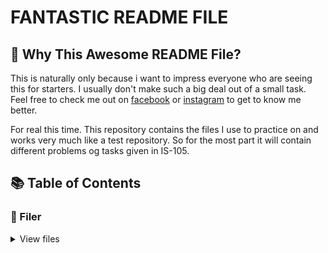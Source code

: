 # FANTASTIC README FILE


## 🤔 Why This Awesome README File?

This is naturally only because i want to impress everyone who are seeing this for starters. I usually don't make such a big deal out of a small task. Feel free to check me out on [facebook](https://www.youtube.com/watch?v=dQw4w9WgXcQ) or [instagram](https://www.youtube.com/watch?v=dQw4w9WgXcQ) to get to know me better.

For real this time. This repository contains the files I use to practice on and works very much like a test
repository. So for the most part it will contain different problems og tasks given in IS-105.


## 📚 Table of Contents

### 📃 Filer

<details>
<summary>View files</summary>

#### Java prosjekter

<details>
<summary>Java Code</summary>

##### Printe navn

- PrintName.java
- PrintName.class

#### Printe om været

- [BrightDay.java] ()
- [BrightDay.class] ()

</details>

#### Resterende filer

<details>
 <summary>Tekst filer</summary>

- Test.txt
